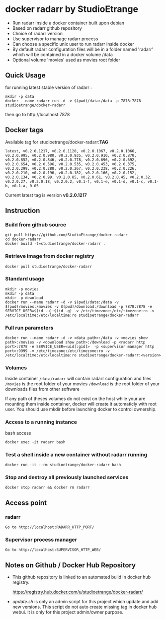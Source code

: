 # docker radarr by StudioEtrange

* Run radarr inside a docker container built upon debian
* Based on radarr github repository
* Choice of radarr version
* Use supervisor to manage radarr process
* Can choose a specific unix user to run radarr inside docker
* By default radarr configuration files will be in a folder named 'radarr' which will be contained in a docker volume /data
* Optional volume 'movies' used as movies root folder

## Quick Usage

for running latest stable version of radarr :

	mkdir -p data
	docker --name radarr run -d -v $(pwd)/data:/data -p 7878:7878 studioetrange/docker-radarr

then go to http://localhost:7878

## Docker tags

Available tag for studioetrange/docker-radarr:__TAG__

	latest, v0.2.0.1217, v0.2.0.1120, v0.2.0.1067, v0.2.0.1066, v0.2.0.995, v0.2.0.980, v0.2.0.935, v0.2.0.910, v0.2.0.870, v0.2.0.852, v0.2.0.846, v0.2.0.778, v0.2.0.696, v0.2.0.692, v0.2.0.654, v0.2.0.596, v0.2.0.535, v0.2.0.453, v0.2.0.375, v0.2.0.299, v0.2.0.288, v0.2.0.267, v0.2.0.238, v0.2.0.226, v0.2.0.210, v0.2.0.196, v0.2.0.182, v0.2.0.166, v0.2.0.152, v0.2.0.134, v0.2.0.99, v0.2.0.85, v0.2.0.61, v0.2.0.45, v0.2.0.32, v0.2.0.27, v0.2.0.18, v0.2.0.2, v0.1-f, v0.1-e, v0.1-d, v0.1-c, v0.1-b, v0.1-a, 0.05

Current latest tag is version __v0.2.0.1217__

## Instruction

### Build from github source

	git pull https://github.com/StudioEtrange/docker-radarr
	cd docker-radarr
	docker build -t=studioetrange/docker-radarr .

### Retrieve image from docker registry

	docker pull studioetrange/docker-radarr

### Standard usage

	mkdir -p movies
	mkdir -p data
	mkdir -p download
	docker run --name radarr -d -v $(pwd)/data:/data -v $(pwd)/movies:/movies -v $(pwd)/download:/download -p 7878:7878 -e SERVICE_USER=$(id -u):$(id -g) -v /etc/timezone:/etc/timezone:ro -v /etc/localtime:/etc/localtime:ro studioetrange/docker-radarr

### Full run parameters

	docker run --name radarr -d -v <data path>:/data -v <movies show path>:/movies -v <download show path>:/download -p <radarr http port>:7878 -e SERVICE_USER=<uid[:gid]>  -p <supervisor manager http port>:9999 -v /etc/timezone:/etc/timezone:ro -v /etc/localtime:/etc/localtime:ro studioetrange/docker-radarr:<version>

### Volumes

Inside container
`/data/radarr` will contain radarr configuration and files
`/movies` is the root folder of your movies
`/download` is the root folder of your downloads files from other software

If any path of theses volumes do not exist on the host while your are mounting them inside container, docker will create it automaticly with root user. You should use mkdir before launching docker to control ownership.


### Access to a running instance

bash access

	docker exec -it radarr bash

### Test a shell inside a new container without radarr running

	docker run -it --rm studioetrange/docker-radarr bash

### Stop and destroy all previously launched services

	docker stop radarr && docker rm radarr

## Access point

### radarr

	Go to http://localhost:RADARR_HTTP_PORT/

### Supervisor process manager

	Go to http://localhost:SUPERVISOR_HTTP_WEB/

## Notes on Github / Docker Hub Repository

* This github repository is linked to an automated build in docker hub registry.

	https://registry.hub.docker.com/u/studioetrange/docker-radarr/

* _update.sh_ is only an admin script for this project which update and add new versions. This script do not auto create missing tag in docker hub webui. It is only for this project admin/owner purpose.
